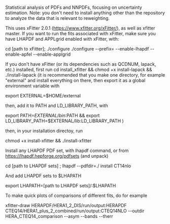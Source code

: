 Statistical analysis of PDFs and NNPDFs, focusing on uncertainty estimation. Note: you don't need to install anything other than the repository to analyze the data that is relevant to reweighting.

This uses xFitter 2.0.1 (https://www.xfitter.org/xFitter/), as well as xfitter master. If you want to run the fits associated with xFitter, make sure you have LHAPDF and APPLgrid enabled with xFitter, with:

cd [path to xFitter];   ./configure ./configure --prefix=<installation path> --enable-lhapdf --enable-apfel --enable-applgrid  

If you don't have xFitter (or its dependencies such as QCDNUM, lapack, etc.) installed, first run 
cd install_xfitter && chmod +x install-lapack && ./install-lapack
(it is recommended that you make one directory, for example "external" and install everything on there, then export it as a global environment variable with 

export EXTERNAL=$HOME/external

then, add it to PATH and LD_LIBRARY_PATH, with

export PATH=$EXTERNAL/bin:$PATH && export LD_LIBRARY_PATH=$EXTERNAL/lib:LD_LIBRARY_PATH
)

then, in your installation directoy, run

chmod +x install-xfitter && ./install-xfitter 

Install any LHAPDF PDF set, with lhapdf command, or from https://lhapdf.hepforge.org/pdfsets (and unpack)
  
cd [path to LHAPDF sets]   ;    lhapdf --pdfdir=./ install CT14nlo
  
And add LHAPDF sets to $LHAPATH
  
export LHAPATH=[path to LHAPDF sets]/:$LHAPATH


To make quick plots of comparisons of different fits, do for example
  
xfitter-draw HERAPDF/HERA1_2_DIS/run/output:HERAPDF CTEQ14/HERA1_plus_2_combined/run/output:CTEQ14NLO --outdir HERA_CTEQ14_comparison --asym --bands --therr


